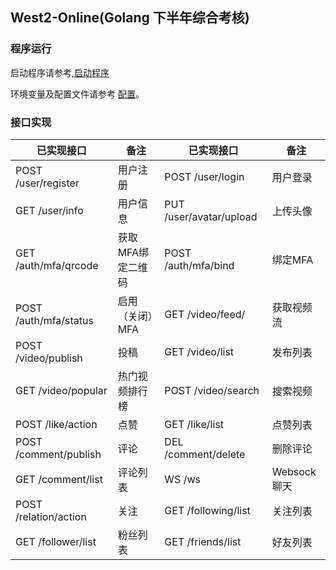 ## West2-Online(Golang 下半年综合考核)

### 程序运行
启动程序请参考,[启动程序](.doc/launch.md)

环境变量及配置文件请参考 [配置](.doc/config.md)。

### 接口实现

| 已实现接口                   | 备注         | 已实现接口                   | 备注         |
|-------------------------|------------|-------------------------|------------|
| POST /user/register     | 用户注册       | POST /user/login        | 用户登录       |
| GET /user/info          | 用户信息       | PUT /user/avatar/upload | 上传头像       |
| GET /auth/mfa/qrcode    | 获取MFA绑定二维码 | POST /auth/mfa/bind     | 绑定MFA      |
| POST /auth/mfa/status   | 启用（关闭）MFA  | GET /video/feed/        | 获取视频流      |
| POST /video/publish     | 投稿         | GET /video/list         | 发布列表       |
| GET /video/popular      | 热门视频排行榜    | POST /video/search      | 搜索视频       |
| POST /like/action       | 点赞         | GET /like/list          | 点赞列表       |
| POST /comment/publish   | 评论         | DEL /comment/delete     | 删除评论       |
| GET /comment/list       | 评论列表       | WS /ws                  | Websock聊天  |
| POST /relation/action   | 关注         | GET /following/list     | 关注列表       |
| GET /follower/list      | 粉丝列表       | GET /friends/list       | 好友列表       |
